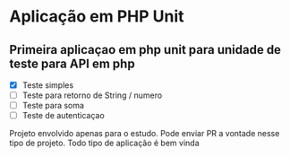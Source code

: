# Aplicação em PHP Unit

## Primeira aplicaçao em php unit para unidade de teste para API em php

- [x] Teste simples
- [ ] Teste para retorno de String / numero
- [ ] Teste para soma
- [ ] Teste de autenticaçao

Projeto envolvido apenas para o estudo. Pode enviar PR a vontade nesse tipo de projeto. Todo tipo de aplicação é bem vinda

